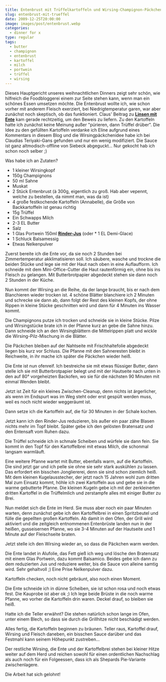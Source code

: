 ```yaml
---
title: Entenbrust mit Trüffelkartoffeln und Wirsing-Champignon-Päckchen
slug: entenbrust-mit-trueffel
date: 2009-12-25T20:00:00
image: images/post/entenbrust.webp
categories: 
  - dinner for x
type: regular
tags: 
  - butter
  - champignon
  - entenbrust
  - kartoffel
  - milch
  - portwein
  - trüffel
  - wirsing
---
```


Dieses Hauptgericht unseres weihnachtlichen Dinners zeigt sehr schön, wie hilfreich die Foodbloggerei einem zur Seite stehen kann, wenn man ein schönes Essen umsetzen möchte. Die Entenbrust wollte ich, wie schon vorher mit anderem Fleisch exerziert, bei Niedrigtemperatur garen, war aber zunächst noch skeptisch, ob das funktioniert. Claus' Beitrag zu **[Linsen mit Ente](https://www.kuechenzubehoer.de/rezepte/entenbrust.html)** kam gerade rechtzeitig, um den Beweis zu liefern. Zu den Kartoffeln hatte ich zunächst keine Meinung außer "pürieren, dann Trüffel drüber". Die Idee zu den gefüllten Kartoffeln verdanke ich Eline aufgrund eines Kommentars in diesem Blog und die Wirsingpäckchenidee habe ich bei Claudias Teriyaki-Gans gefunden und nur ein wenig modifiziert. Die Sauce ist ganz altmodisch-offline von Siebeck abgeguckt... Nur gekocht hab ich schon noch selber ;)

Was habe ich an Zutaten?

* 1 kleiner Wirsingkopf 
* 150g Champignons 
* 50 ml Sahne 
* Muskat
* 2 Stück Entenbrust (à 300g, eigentlich zu groß. Hab aber vepennt, welche zu bestellen, da nimmt man, was da ist)
* 4 große festkochende Kartoffeln (Annabelle), die Größe von Backkartoffeln ist genau richtig 
* 15g Trüffel 
* Ein Schwapps Milch 
* 2-3 EL Butter 
* Salz
* 1 Glas Portwein 150ml **[Rinder-Jus](../001-11-21-rinder-jus)** (oder * 1 EL Demi-Glace) 
* 1 Schluck Balsamessig 
* Etwas Nelkenpulver

Zuerst bereite ich die Ente vor, da sie noch 2 Stunden bei Zimmertemperatur akklimatisieren soll. Ich säubere, wasche und trockne die beiden Stücke und lege sie mit der Haut nach oben in eine Auflaufform. Ich schneide mit dem Mini-Office-Cutter die Haut rautenförmig ein, ohne bis ins Fleisch zu gelangen. Mit Butterbrotpapier abgedeckt stehen sie dann noch 2 Stunden in der Küche.

Nun kommt der Wirsing an die Reihe, da der lange braucht, bis er nach dem Blanchieren wieder trocken ist. 4 schöne Blätter blanchiere ich 2 Minuten und schrecke sie dann ab, dann folgt der Rest des kleinen Kopfs, der ohne Rippen in kleine Stücke geschnitten wird und dann für 4 Minuten ins Wasser kommt.

Die Champignons putze ich trocken und schneide sie in kleine Stücke. Pilze und Wirsingstücke brate ich in der Pfanne kurz an gebe die Sahne hinzu. Dann schneide ich an den Wirsingblättern die Mittelrippen platt und wickle die Wirsing-Pilz-Mischung in die Blätter.

Die Päckchen bleiben auf der Nahtseite mit Frischhaltefolie abgedeckt liegen bis kurz vor Schluss. Die Pfanne mit den Sahneresten bleibt in Reichweite, in ihr mache ich später die Päckchen wieder heiß.

Die Ente ist nun ofenreif. Ich bestreiche sie mit etwas flüssiger Butter, dann stelle ich sie mit Butterbrotpapier belegt und mit der Hautseite nach unten in den auf 80° vorgeheizten Backofen, wo sie für die nächsten 90 Minuten mit einmal Wenden bleibt.

Jetzt ist Zeit für ein kleines Zwischen-Cleanup, denn nichts ist ärgerlicher, als wenn im Endspurt was im Weg steht oder erst gespült werden muss, weil es noch nicht wieder weggeräumt ist.

Dann setze ich die Kartoffeln auf, die für 30 Minuten in der Schale kochen.

Jetzt kann ich den Rinder-Jus reduzieren, bis außer ein paar zähe Blasen nichts mehr im Topf bleibt. Später gebe ich den gelösten Bratensatz und den Entensaft vom Ruhen dazu.

Die Trüffel schneide ich in schmale Scheiben und würfele sie dann fein. Sie kommt in den Topf für den Kartoffelbrei mit etwas Milch, die schonmal langsam warmläuft.

Eine weitere Pfanne wartet mit Butter, ebenfalls warm, auf die Kartoffeln. Die sind jetzt gar und ich pelle sie ohne sie sehr stark auskühlen zu lassen. Das erfordert ein bisschen Jongliererei, denn sie sind schon ziemlich heiß. Mit dem kleinen Kugelausstecher, der jetzt nach 15 Jahren wohl zum dritten Mal zum Einsatz kommt, höhle ich zwei Kartoffeln aus und gebe sie in die warme gebutterte Pfanne. Die kleinen Kugeln gebe ich mit der zerkleinerten dritten Kartoffel in die Trüffelmlich und zerstampfe alles mit einiger Butter zu Brei.

Nun meldet sich die Ente im Herd. Sie muss aber noch ein paar Minuten warten, denn zunächst gebe ich den Kartoffelbrei in einen Spritzbeutel und fülle die gepellten großen Kartoffeln. Ab damit in den Ofen, der Grill wird aktiviert und die zeitgleich entnommenen Entenbrüste landen nun in der heißen, gusseisernen Pfanne, wo sie 3-4 Minuten auf der Hautseite und 1 Minute auf der Fleischseite braten.

Jetzt stelle ich den Wirsing wieder an, so dass die Päckchen warm werden.

Die Ente landet in Alufolie, das Fett gieß ich weg und lösche den Bratensatz mit einem Glas Portwein, dazu kommt Balsamico. Beides gebe ich dann zu dem reduzierten Jus und reduziere weiter, bis die Sauce von alleine samtig wird. Sehr gehaltvoll ;) Eine Prise Nelkenpulver dazu.

Kartoffeln checken, noch nicht gebräunt, also noch einen Moment.

Die Ente schneide ich in dünne Scheiben, sie ist schon rosa und noch etwas fest. Die Kauprobe ist aber ok ;) Ich lege beide Brüste in die noch warme Pfanne, wo vorher die Kartoffeln drin waren. Deckel drauf, so bleiben sie heiß.

Hatte ich die Teller erwähnt? Die stehen natürlich schon lange im Ofen, unter einem Blech, so dass sie durch die Grillhitze nicht beschädigt werden.

Alles fertig, die Kartoffeln beginnen zu bräunen. Teller raus, Kartoffel drauf, Wirsing und Fleisch daneben, ein bisschen Sauce darüber und das Festmahl kann seinem Höhepunkt zustreben...

Der restliche Wirsing, die Ente und der Kartoffelbrei stehen bei kleiner Hitze weiter auf dem Herd und reichen sowohl für einen ordentlichen Nachschlag als auch noch für ein Folgeessen, dass ich als Shepards Pie-Variante zwischenlagere.

Die Arbeit hat sich gelohnt!

> 